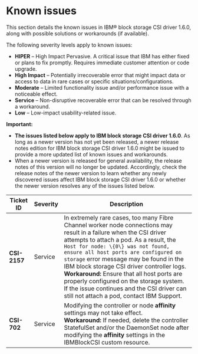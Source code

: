 # Known issues

This section details the known issues in IBM® block storage CSI driver 1.6.0, along with possible solutions or workarounds (if available).

The following severity levels apply to known issues:

-   **HIPER** – High Impact Pervasive. A critical issue that IBM has either fixed or plans to fix promptly. Requires immediate customer attention or code upgrade.
-   **High Impact** – Potentially irrecoverable error that might impact data or access to data in rare cases or specific situations/configurations.
-   **Moderate** – Limited functionality issue and/or performance issue with a noticeable effect.
-   **Service** – Non-disruptive recoverable error that can be resolved through a workaround.
-   **Low** – Low-impact usability-related issue.

**Important:**

-   **The issues listed below apply to IBM block storage CSI driver 1.6.0**. As long as a newer version has not yet been released, a newer release notes edition for IBM block storage CSI driver 1.6.0 might be issued to provide a more updated list of known issues and workarounds.
-   When a newer version is released for general availability, the release notes of this version will no longer be updated. Accordingly, check the release notes of the newer version to learn whether any newly discovered issues affect IBM block storage CSI driver 1.6.0 or whether the newer version resolves any of the issues listed below.

|Ticket ID|Severity|Description|
|---------|--------|-----------|
|**CSI-2157**|Service|In extremely rare cases, too many Fibre Channel worker node connections may result in a failure when the CSI driver attempts to attach a pod. As a result, the `Host for node: \{0\} was not found, ensure all host ports are configured on storage` error message may be found in the IBM block storage CSI driver controller logs.<br />**Workaround:** Ensure that all host ports are properly configured on the storage system. If the issue continues and the CSI driver can still not attach a pod, contact IBM Support.|
|**CSI-702**|Service|Modifying the controller or node **affinity** settings may not take effect.<br />**Workaround:** If needed, delete the controller StatefulSet and/or the DaemonSet node after modifying the **affinity** settings in the IBMBlockCSI custom resource.|

